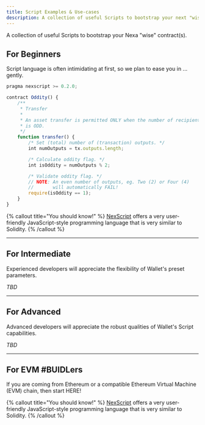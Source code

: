 ```yaml
---
title: Script Examples & Use-cases
description: A collection of useful Scripts to bootstrap your next "wise" contract.
---
```


A collection of useful Scripts to bootstrap your Nexa "wise" contract(s).

## For Beginners

Script language is often intimidating at first, so we plan to ease you in ... gently.

```js
pragma nexscript >= 0.2.0;

contract Oddity() {
    /**
     * Transfer
     *
     * An asset transfer is permitted ONLY when the number of recipients
     * is ODD.
     */
    function transfer() {
        /* Set (total) number of (transaction) outputs. */
        int numOutputs = tx.outputs.length;

        /* Calculate oddity flag. */
        int isOddity = numOutputs % 2;

        /* Validate oddity flag. */
        // NOTE: An even number of outputs, eg. Two (2) or Four (4)
        //       will automatically FAIL!
        require(isOddity == 1);
    }
}
```

{% callout title="You should know!" %}
[NexScript](https://nexscript.org/) offers a very user-friendly JavaScript-style programming language that is very similar to Solidity.
{% /callout %}


---

## For Intermediate

Experienced developers will appreciate the flexibility of Wallet's preset parameters.

_TBD_

---

## For Advanced

Advanced developers will appreciate the robust qualities of Wallet's Script capabilities.

_TBD_

---

## For EVM #BUIDLers

If you are coming from Ethereum or a compatible Ethereum Virtual Machine (EVM) chain, then start HERE!

{% callout title="You should know!" %}
[NexScript](https://nexscript.org/) offers a very user-friendly JavaScript-style programming language that is very similar to Solidity.
{% /callout %}
